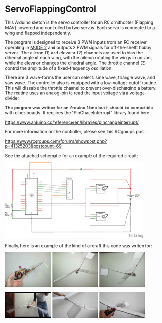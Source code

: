 # ServoFlappingControl
This Arduino sketch is the servo controller for an RC ornithopter (Flapping MAV) powered and controlled by two servos. Each servo is connected to a wing and flapped independently.

The program is designed to receive 3 PWM inputs from an RC receiver operating in [MODE 2](https://www.rc-airplane-world.com/rc-transmitter-modes.html) and outputs 2 PWM signals for off-the-shelft hobby servos. The aileron (1) and elevator (2) channels are used to bias the dihedral angle of each wing, with the aileron rotating the wings in unison, while the elevator changes the dihedral angle. The throttle channel (3) control the amplitude of a fixed-frequency oscillation. 

There are 3 wave-forms the user can select: sine wave, triangle wave, and saw wave. The controller also is equipped with a low-voltage cutoff routine. This will dissable the throttle channel to prevent over-discharging a battery. The routine uses an analog-pin to read the input voltage via a voltage-divider. 

The program was written for an Arduino Nano but it should be compatible with other boards. It requires the "PinChageInterrupt" library found here:

https://www.arduino.cc/reference/en/libraries/pinchangeinterrupt/ 

For more information on the controller, please see this RCgroups post:

https://www.rcgroups.com/forums/showpost.php?p=41325203&postcount=69

See the attached schematic for an example of the required circuit:

<img src = "ReceiverServoFlap_VoltCutoff.png" width = "90%" height = "90%">

Finally, here is an example of the kind of aircraft this code was writen for:

<img src = "/example_pics/servo_body_res.jpg" width = "30%" height = "30%"> <img src = "/example_pics/bottom_view_res.JPG" width = "30%" height = "30%"> <img src = "/example_pics/side_view_res.JPG" width = "30%" height = "30%"> 

<img src = "/example_pics/flap_motion.gif" width = "30%" height = "30%"> <img src = "/example_pics/roll_motion.gif" width = "30%" height = "30%"> <img src = "/example_pics/pitch_motion.gif" width = "30%" height = "30%">



